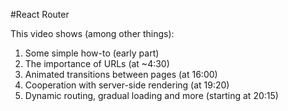 #React Router

This video shows (among other things):

1. Some simple how-to (early part)
2. The importance of URLs (at ~4:30)
3. Animated transitions between pages (at 16:00)
4. Cooperation with server-side rendering (at 19:20)
5. Dynamic routing, gradual loading and more (starting at 20:15)